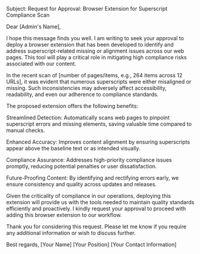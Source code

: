 Subject: Request for Approval: Browser Extension for Superscript Compliance Scan

Dear [Admin's Name],

I hope this message finds you well. I am writing to seek your approval to deploy a browser extension that has been developed to identify and address superscript-related missing or alignment issues across our web pages. This tool will play a critical role in mitigating high compliance risks associated with our content.

In the recent scan of [number of pages/items, e.g., 264 items across 12 URLs], it was evident that numerous superscripts were either misaligned or missing. Such inconsistencies may adversely affect accessibility, readability, and even our adherence to compliance standards.

The proposed extension offers the following benefits:

Streamlined Detection: Automatically scans web pages to pinpoint superscript errors and missing elements, saving valuable time compared to manual checks.

Enhanced Accuracy: Improves content alignment by ensuring superscripts appear above the baseline text or as intended visually.

Compliance Assurance: Addresses high-priority compliance issues promptly, reducing potential penalties or user dissatisfaction.

Future-Proofing Content: By identifying and rectifying errors early, we ensure consistency and quality across updates and releases.

Given the criticality of compliance in our operations, deploying this extension will provide us with the tools needed to maintain quality standards efficiently and proactively. I kindly request your approval to proceed with adding this browser extension to our workflow.

Thank you for considering this request. Please let me know if you require any additional information or wish to discuss further.

Best regards, [Your Name] [Your Position] [Your Contact Information]
